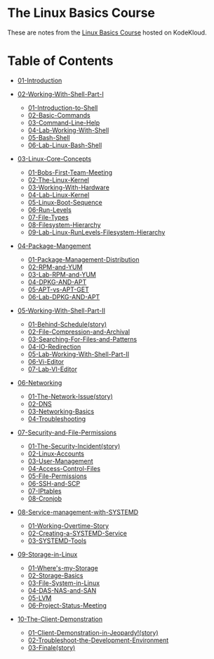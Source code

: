 # The Linux Basics Course

These are notes from the [Linux Basics Course](https://bit.ly/3gGnxm0) hosted on KodeKloud.

# Table of Contents

- [01-Introduction](docs/01-Introduction)

- [02-Working-With-Shell-Part-I](docs/02-Working-With-Shell-Part-I)

  - [01-Introduction-to-Shell](docs/02-Working-With-Shell-Part-I/01-Introduction-to-Shell.md)
  - [02-Basic-Commands](docs/02-Working-With-Shell-Part-I/02-Basic-Commands.md)
  - [03-Command-Line-Help](docs/02-Working-With-Shell-Part-I/03-Command-Line-Help.md)
  - [04-Lab-Working-With-Shell](docs/02-Working-With-Shell-Part-I/04-lab-working-with-shell.md)
  - [05-Bash-Shell](docs/02-Working-With-Shell-Part-I/05-Bash-Shell.md)
  - [06-Lab-Linux-Bash-Shell](docs/02-Working-With-Shell-Part-I/06-Lab-Linux-Bash-Shell.md)

- [03-Linux-Core-Concepts](docs/03-Linux-Core-Concepts)

  - [01-Bobs-First-Team-Meeting](docs/03-Linux-Core-Concepts/01-Bobs-first-team-meeting.md)
  - [02-The-Linux-Kernel](docs/03-Linux-Core-Concepts/02-The-Linux-Kernel.md)
  - [03-Working-With-Hardware](docs/03-Linux-Core-Concepts/03-Working-with-hardware.md)
  - [04-Lab-Linux-Kernel](docs/03-Linux-Core-Concepts/04-Lab-Linux-Kernel.md)
  - [05-Linux-Boot-Sequence](docs/03-Linux-Core-Concepts/05-Linux-Boot-Sequence.md)
  - [06-Run-Levels](docs/03-Linux-Core-Concepts/06-Run-Levels.md)
  - [07-File-Types](docs/03-Linux-Core-Concepts/07-File-Types.md)
  - [08-Filesystem-Hierarchy](docs/03-Linux-Core-Concepts/08-Filesystem-Hierarchy.md)
  - [09-Lab-Linux-RunLevels-Filesystem-Hierarchy](docs/03-Linux-Core-Concepts/09-Lab-Linux-RunLevels-Filesystem-Hierarchy.md)


- [04-Package-Mangement](docs/04-Package-Mangement)

  - [01-Package-Management-Distribution](docs/04-Package-Mangement/01-Package-Management-Distribution.md)
  - [02-RPM-and-YUM](docs/04-Package-Mangement/02-RPM-and-YUM.md)
  - [03-Lab-RPM-and-YUM](docs/04-Package-Mangement/03-Lab-RPM-and-YUM.md)
  - [04-DPKG-AND-APT](docs/04-Package-Mangement/04-DPKG-AND-APT.md)
  - [05-APT-vs-APT-GET](docs/04-Package-Mangement/05-APT-vs-APT-GET.md)
  - [06-Lab-DPKG-AND-APT](docs/04-Package-Mangement/06-Lab-DPKG-AND-APT.md)


- [05-Working-With-Shell-Part-II](docs/05-Working-With-Shell-Part-II)

  - [01-Behind-Schedule(story)](docs/05-Working-With-Shell-Part-II/01-Behind-Schedule(story).md)
  - [02-File-Compression-and-Archival](docs/05-Working-With-Shell-Part-II/02-File-Compression-and-Archival.md)
  - [03-Searching-For-Files-and-Patterns](docs/05-Working-With-Shell-Part-II/03-Searching-for-files-and-patterns.md)
  - [04-IO-Redirection](docs/05-Working-With-Shell-Part-II/04-IO-Redirection.md)
  - [05-Lab-Working-With-Shell-Part-II](docs/05-Working-With-Shell-Part-II/05-Lab-Working-With-Shell-Part-II.md)
  - [06-Vi-Editor](docs/05-Working-With-Shell-Part-II/06-Vi-Editor.md)
  - [07-Lab-VI-Editor](docs/05-Working-With-Shell-Part-II/07-Lab-VI-Editor.md)


- [06-Networking](docs/07-Networking)

  - [01-The-Network-Issue(story)](docs/07-Networking/01-The-Network-Issue(story).md)
  - [02-DNS](docs/07-Networking/02-DNS.md)
  - [03-Networking-Basics](docs/07-Networking/03-Networking-Basics.md)
  - [04-Troubleshooting](docs/07-Networking/04-Troubleshooting.md)

- [07-Security-and-File-Permissions](docs/06-Security-and-File-Permissions)

  - [01-The-Security-Incident(story)](docs/06-Security-and-File-Permissions/01-The-Security-Incident(story).md)
  - [02-Linux-Accounts](docs/06-Security-and-File-Permissions/02-Linux-Accounts.md)
  - [03-User-Management](docs/06-Security-and-File-Permissions/03-User-Management.md)
  - [04-Access-Control-Files](docs/06-Security-and-File-Permissions/04-Access-Control-Files.md)
  - [05-File-Permissions](docs/06-Security-and-File-Permissions/05-File-Permissions.md)
  - [06-SSH-and-SCP](docs/06-Security-and-File-Permissions/06-SSH-and-SCP.md)
  - [07-IPtables](docs/06-Security-and-File-Permissions/07-IPtables.md)
  - [08-Cronjob](docs/06-Security-and-File-Permissions/08-Cronjob.md)

- [08-Service-management-with-SYSTEMD](docs/09-Service-management-with-SYSTEMD)

  - [01-Working-Overtime-Story](docs/09-Service-management-with-SYSTEMD/01-Working-Overtime-Story.md)
  - [02-Creating-a-SYSTEMD-Service](docs/09-Service-management-with-SYSTEMD/02-Creating-a-SYSTEMD-Service.md)
  - [03-SYSTEMD-Tools](docs/09-Service-management-with-SYSTEMD/03-SYSTEMD-Tools.md)

- [09-Storage-in-Linux](docs/08-Storage-in-Linux)

  - [01-Where's-my-Storage](docs/08-Storage-in-Linux/01-Where's-my-Storage.md)
  - [02-Storage-Basics](docs/08-Storage-in-Linux/02-Storage-Basics.md)
  - [03-File-System-in-Linux](docs/08-Storage-in-Linux/03-File-System-in-Linux.md)
  - [04-DAS-NAS-and-SAN](docs/08-Storage-in-Linux/04-DAS-NAS-and-SAN.md)
  - [05-LVM](docs/08-Storage-in-Linux/05-LVM.md)
  - [06-Project-Status-Meeting](docs/08-Storage-in-Linux/06-Project-Status-Meeting.md)

- [10-The-Client-Demonstration](docs/10-The-Client-Demonstration)

  - [01-Client-Demonstration-in-Jeopardy!(story)](docs/10-The-Client-Demonstration/01-Client-Demonstration-in-Jeopardy!(story).md)
  - [02-Troubleshoot-the-Development-Environment](docs/10-The-Client-Demonstration/02-Troubleshoot-the-Development-Environment.md)
  - [03-Finale(story)](docs/10-The-Client-Demonstration/03-Finale(story).md)